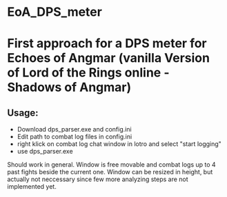 # EoA_DPS_meter
First approach for a DPS meter for Echoes of Angmar (vanilla Version of Lord of the Rings online - Shadows of Angmar)
=======
## Usage:

- Download dps_parser.exe and config.ini
- Edit path to combat log files in config.ini 
- right klick on combat log chat window in lotro and select "start logging"
- use dps_parser.exe  

Should work in general. Window is free movable and combat logs up to 4 past fights beside the current one. Window can be resized in height, but actually not neccessary since few more analyzing steps are not implemented yet.


